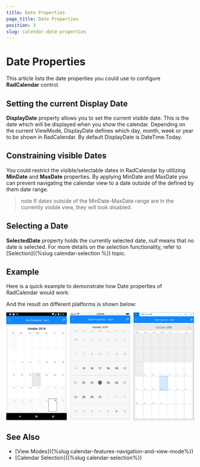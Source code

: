 ```yaml
---
title: Date Properties
page_title: Date Properties
position: 3
slug: calendar-date-properties
---
```


# Date Properties

This article lists the date properties you could use to configure **RadCalendar** control.

## Setting the current Display Date

**DisplayDate** property allows you to set the current visible date. This is the date which will be displayed when you show the calendar. Depending on the current ViewMode, DisplayDate defines which day, month, week or year to be shown in RadCalendar. By default DisplayDate is DateTime.Today.

## Constraining visible Dates

You could restrict the visible/selectable dates in RadCalendar by utilizing **MinDate** and **MaxDate** properties. By applying MinDate and MaxDate you can prevent navigating the calendar view to a date outside of the defined by them date range.

>note If dates outside of the MinDate-MaxDate range are in the currently visible view, they will look disabled.

## Selecting a Date

**SelectedDate** property holds the currently selected date, *null* means that no date is selected. For more details on the selection functionality, refer to [Selection]({%slug calendar-selection %}) topic.

## Example

Here is a quick example to demonstrate how Date properties of RadCalendar would work:

<snippet id='calendar-dateproperties-xaml'/>
<snippet id='calendar-dateproperties-csharp'/>

And the result on different platforms is shown below:

![Date Settings](images/calendar_dateproperties.png)

## See Also

* [View Modes]({%slug calendar-features-navigation-and-view-mode%})
* [Calendar Selection]({%slug calendar-selection%})
